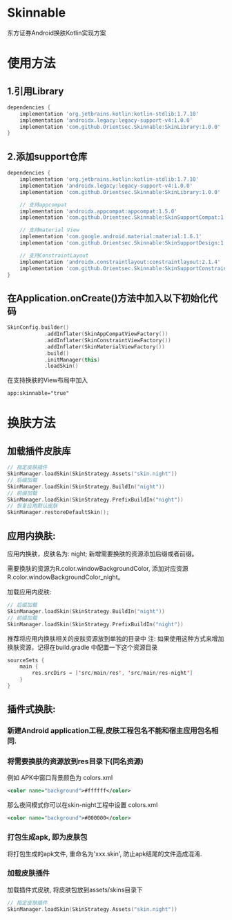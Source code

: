 # Skinnable

东方证券Android换肤Kotlin实现方案

# 使用方法

## 1.引用Library

``` groovy
dependencies {
    implementation 'org.jetbrains.kotlin:kotlin-stdlib:1.7.10'
    implementation 'androidx.legacy:legacy-support-v4:1.0.0'
    implementation 'com.github.Orientsec.Skinnable:SkinLibrary:1.0.0'
}
```

## 2.添加support仓库

``` groovy
dependencies {
    implementation 'org.jetbrains.kotlin:kotlin-stdlib:1.7.10'
    implementation 'androidx.legacy:legacy-support-v4:1.0.0'
    implementation 'com.github.Orientsec.Skinnable:SkinLibrary:1.0.0'

    // 支持appcompat
    implementation 'androidx.appcompat:appcompat:1.5.0'
    implementation 'com.github.Orientsec.Skinnable:SkinSupportCompat:1.0.0'

    // 支持material View
    implementation 'com.google.android.material:material:1.6.1'
    implementation 'com.github.Orientsec.Skinnable:SkinSupportDesign:1.0.0'

    // 支持ConstraintLayout
    implementation 'androidx.constraintlayout:constraintlayout:2.1.4'
    implementation 'com.github.Orientsec.Skinnable:SkinSupportConstraintLayout:1.0.0'
}
```

## 在Application.onCreate()方法中加入以下初始化代码

``` kotlin
SkinConfig.builder()
            .addInflater(SkinAppCompatViewFactory())
            .addInflater(SkinConstraintViewFactory())
            .addInflater(SkinMaterialViewFactory())
            .build()
            .initManager(this)
            .loadSkin()
```

在支持换肤的View布局中加入

``` xml
app:skinnable="true"
```

# 换肤方法

## 加载插件皮肤库

``` kotlin
// 指定皮肤插件
SkinManager.loadSkin(SkinStrategy.Assets("skin.night"))
// 后缀加载
SkinManager.loadSkin(SkinStrategy.BuildIn("night"))
// 前缀加载
SkinManager.loadSkin(SkinStrategy.PrefixBuildIn("night"))
// 恢复应用默认皮肤
SkinManager.restoreDefaultSkin();
```

## 应用内换肤:

应用内换肤，皮肤名为: night; 新增需要换肤的资源添加后缀或者前缀。

需要换肤的资源为R.color.windowBackgroundColor, 添加对应资源R.color.windowBackgroundColor_night。

加载应用内皮肤:

``` kotlin
// 后缀加载
SkinManager.loadSkin(SkinStrategy.BuildIn("night"))
// 前缀加载
SkinManager.loadSkin(SkinStrategy.PrefixBuildIn("night"))
```

推荐将应用内换肤相关的皮肤资源放到单独的目录中 注: 如果使用这种方式来增加换肤资源，记得在build.gradle 中配置一下这个资源目录

``` kotlin
sourceSets {
    main {
        res.srcDirs = ['src/main/res', 'src/main/res-night']
    }
}
```

## 插件式换肤:

### 新建Android application工程,皮肤工程包名不能和宿主应用包名相同.

### 将需要换肤的资源放到res目录下(同名资源)

例如 APK中窗口背景颜色为 colors.xml

``` xml
<color name="background">#ffffff</color>
```

那么夜间模式你可以在skin-night工程中设置 colors.xml

``` xml
<color name="background">#000000</color>
```

### 打包生成apk, 即为皮肤包

将打包生成的apk文件, 重命名为'xxx.skin', 防止apk结尾的文件造成混淆.

### 加载皮肤插件

加载插件式皮肤, 将皮肤包放到assets/skins目录下

``` kotlin
// 指定皮肤插件
SkinManager.loadSkin(SkinStrategy.Assets("skin.night"))
```